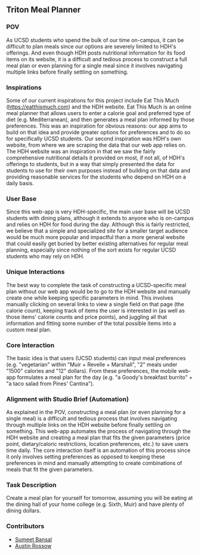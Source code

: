 ## Triton Meal Planner

### POV
As UCSD students who spend the bulk of our time on-campus, it can be difficult to plan meals since our options are severely limited to HDH's offerings. And even though HDH posts nutritional information for its food items on its website, it is a difficult and tedious process to construct a full meal plan or even planning for a single meal since it involves navigating multiple links before finally settling on something.

### Inspirations
Some of our current inspirations for this project include Eat This Much (https://eatthismuch.com) and the HDH website. Eat This Much is an online meal planner that allows users to enter a calorie goal and preferred type of diet (e.g. Mediterranean), and then generates a meal plan informed by those preferences. This was an inspiration for obvious reasons: our app aims to build on that idea and provide greater options for preferences and to do so for specifically UCSD students. Our second inspiration was HDH's own website, from where we are scraping the data that our web app relies on. The HDH website was an inspiration in that we saw the fairly comprehensive nutritional details it provided on most, if not all, of HDH's offerings to students, but in a way that simply presented the data for students to use for their own purposes instead of building on that data and providing reasonable services for the students who depend on HDH on a daily basis.

### User Base
Since this web-app is very HDH-specific, the main user base will be UCSD students with dining plans, although it extends to anyone who is on-campus and relies on HDH for food during the day. Although this is fairly restricted, we believe that a simple and specialized site for a smaller target audience would be much more popular and impactful than a more general website that could easily get buried by better existing alternatives for regular meal planning, especially since nothing of the sort exists for regular UCSD students who may rely on HDH.

### Unique Interactions
The best way to complete the task of constructing a UCSD-specific meal plan without our web app would be to go to the HDH website and manually create one while keeping specific parameters in mind. This involves manually clicking on several links to view a single field on that page (the calorie count), keeping track of items the user is interested in (as well as those items' calorie counts and price points), and juggling all that information and fitting some number of the total possible items into a custom meal plan.

### Core Interaction
The basic idea is that users (UCSD students) can input meal preferences (e.g. "vegetarian" within "Muir + Revelle + Marshall", "2" meals under "1500" calories and "12" dollars). From these preferences, the mobile web-app formulates a meal plan for the day (e.g. "a Goody's breakfast burrito" + "a taco salad from Pines' Cantina").

### Alignment with Studio Brief (Automation)
As explained in the POV, constructing a meal plan (or even planning for a single meal) is a difficult and tedious process that involves navigating through multiple links on the HDH website before finally settling on something. This web-app automates the process of navigating through the HDH website and creating a meal plan that fits the given parameters (price point, dietary/caloric restrictions, location preferences, etc.) to save users time daily. The core interaction itself is an automation of this process since it only involves setting preferences as opposed to keeping these preferences in mind and manually attempting to create combinations of meals that fit the given parameters.

### Task Description
Create a meal plan for yourself for tomorrow, assuming you will be eating at the dining hall of your home college (e.g. Sixth, Muir) and have plenty of dining dollars.

### Contributors
+ [Sumeet Bansal](https://github.com/sumeet-bansal)
+ [Austin Rossow](https://github.com/Arossow)
